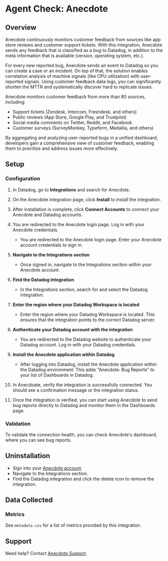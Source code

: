 # Agent Check: Anecdote

## Overview

Anecdote continuously monitors customer feedback from sources like app store reviews and customer support tickets. With this integration, Anecdote sends any feedback that is classified as a bug to Datadog, in addition to the meta information that is available (version, operating system, etc.).

For every new reported bug, Anecdote sends an event to Datadog so you can create a case or an incident. On top of that, the solution enables correlation analysis of machine signals (like CPU utilization) with user-reported signals.
Using customer feedback data logs, you can significantly shorten the MTTR and systematically discover hard to replicate issues.

Anecdote monitors customer feedback from more than 80 sources, including:

- Support tickets (Zendesk, Intercom, Freshdesk, and others)
- Public reviews (App Store, Google Play, and Trustpilot)
- Social media comments on Twitter, Reddit, and Facebook
- Customer surveys (SurveyMonkey, Typeform, Medallia, and others)

By aggregating and analyzing user-reported bugs in a unified dashboard, developers gain a comprehensive view of customer feedback, enabling them to prioritize and address issues more effectively.

## Setup

### Configuration

1. In Datadog, go to **Integrations** and search for Anecdote.

2. On the Anecdote integration page, click **Install** to install the integration.

3. After installation is complete, click **Connect Accounts** to connect your Anecdote and Datadog accounts.

4. You are redirected to the Anecdote login page. Log in with your Anecdote credentials.
   - You are redirected to the Anecdote login page. Enter your Anecdote account credentials to sign in.

5. **Navigate to the Integrations section**
   - Once signed in, navigate to the Integrations section within your Anecdote account.

6. **Find the Datadog integration**
   - In the Integrations section, search for and select the Datadog integration.

7. **Enter the region where your Datadog Workspace is located**
   - Enter the region where your Datadog Workspace is located. This ensures that the integration points to the correct Datadog server.

8. **Authenticate your Datadog account with the integration**
   - You are redirected to the Datadog website to authenticate your Datadog account. Log in with your Datadog credentials.

9. **Install the Anecdote application within Datadog**
   - After logging into Datadog, install the Anecdote application within the Datadog environment. This adds "Anecdote: Bug Reports" to your list of Dashboards in Datadog.

10. In Anecdoate, verify the integration is successfully connected. You should see a confirmation message or the integration status.

11. Once the integration is verified, you can start using Anecdote to send bug reports directly to Datadog and monitor them in the Dashboards page.

### Validation

To validate the connection health, you can check Anecdote's dashboard, where you can see bug reports.

## Uninstallation

- Sign into your [Anecdote account][1].
- Navigate to the Integrations section.
- Find the Datadog integration and click the delete icon to remove the integration.

## Data Collected

### Metrics
See `metadata.csv` for a list of metrics provided by this integration.

## Support

Need help? Contact [Anecdote Support][2].

[1]: app.anecdoteai.com
[2]: mailto:hello@anec.app

